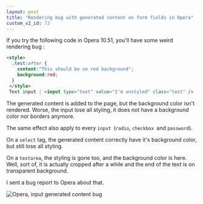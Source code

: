 ```yaml
---
layout: post
title: "Rendering bug with generated content on form fields in Opera"
custom_v2_id: 73
---
```


If you try the following code in Opera 10.51, you'll have some weird rendering
bug :

    
```html
<style>  
  .test:after {  
    content:"This should be on red background";  
    background:red;  
  }  
 </style>  
 Text input : <input type="text" value="I'm unstyled" class="test" />
```

The generated content is added to the page, but the background color isn't
rendered. Worse, the input lose all styling, it does not have a background
color nor borders anymore.

The same effect also apply to every `input `(`radio`, `checkbox `and
`password`).

On a `select` tag, the generated content correctly have it's background color,
but still lose all styling.

On a `textarea`, the styling is gone too, and the background color is here.
Well, sort of, it is actually cropped after a while and the end of the text is
on transparent background.

I sent a bug report to Opera about that.

![Opera, input  generated content bug](files/2010/04/12/4bc2f9103d4c2.jpg)


